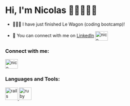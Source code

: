 # Hi, I'm Nicolas 👋🏼👨🏽‍💻

- 👨🏻‍🎓 I have just finished Le Wagon (coding bootcamp)!

- 💼 You can connect with me on [LinkedIn](https://www.linkedin.com/in/nicolas-lutz-sorg/) <a href="www.linkedin.com/in/nicolas-ls" target="blank"><img align="center" src="https://cdn.jsdelivr.net/npm/simple-icons@3.0.1/icons/linkedin.svg" alt="nico" height="30" width="40" /></a>


<h3 align="left">Connect with me:</h3>
<p align="left">
<a href="www.linkedin.com/in/nicolas-ls" target="blank"><img align="center" src="https://cdn.jsdelivr.net/npm/simple-icons@3.0.1/icons/linkedin.svg" alt="nico" height="30" width="40" /></a>
</p>

<h3 align="left">Languages and Tools:</h3>
<p align="left"> <a href="https://rubyonrails.org" target="_blank"> <img src="https://devicons.github.io/devicon/devicon.git/icons/rails/rails-original-wordmark.svg" alt="rails" width="40" height="40"/> </a> <a href="https://www.ruby-lang.org/en/" target="_blank"> <img src="https://devicons.github.io/devicon/devicon.git/icons/ruby/ruby-original-wordmark.svg" alt="ruby" width="40" height="40"/> </a> </p>
